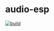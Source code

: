 # audio-esp
[![build](https://github.com/tbuen/audio-esp/actions/workflows/build.yml/badge.svg)](https://github.com/tbuen/audio-esp/actions/workflows/build.yml)
